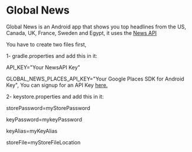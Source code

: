 # Global News
Global News is an Android app that shows you top headlines from the US, Canada, UK, France, Sweden and Egypt, it uses the [News API](https://newsapi.org/)

You have to create two files first,

1- gradle.properties and add this in it:

API_KEY="Your NewsAPI Key"

GLOBAL_NEWS_PLACES_API_KEY="Your Google Places SDK for Android Key", You can signup for an API Key [here.](https://developers.google.com/places/android-sdk/signup)



2- keystore.properties and add this in it:

storePassword=myStorePassword

keyPassword=mykeyPassword

keyAlias=myKeyAlias

storeFile=myStoreFileLocation